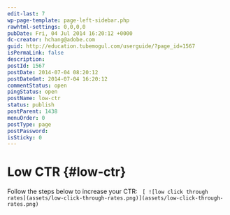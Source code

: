 ```yaml
---
edit-last: 7
wp-page-template: page-left-sidebar.php
rawhtml-settings: 0,0,0,0
pubDate: Fri, 04 Jul 2014 16:20:12 +0000
dc-creator: hchang@adobe.com
guid: http://education.tubemogul.com/userguide/?page_id=1567
isPermaLink: false
description: 
postId: 1567
postDate: 2014-07-04 08:20:12
postDateGmt: 2014-07-04 16:20:12
commentStatus: open
pingStatus: open
postName: low-ctr
status: publish
postParent: 1438
menuOrder: 0
postType: page
postPassword: 
isSticky: 0
---
```


# Low CTR {#low-ctr}

Follow the steps below to increase your CTR:  ` [ ![low click through rates](assets/low-click-through-rates.png)](assets/low-click-through-rates.png)` 